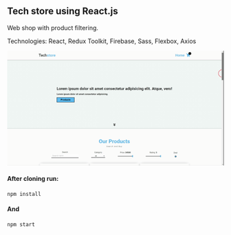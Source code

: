 ##	Tech store using React.js
 Web shop with product filtering.
 
 Technologies: React, Redux Toolkit, Firebase, Sass, Flexbox, Axios

![](React%20App.gif)

#### After cloning run:

    npm install
#### And

    npm start

